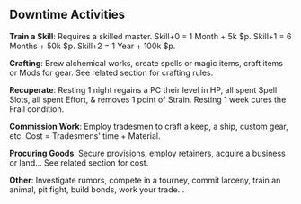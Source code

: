 ## Downtime Activities

**Train a Skill**: Requires a skilled master. Skill+0 = 1 Month + 5k $p. Skill+1 = 6 Months + 50k $p. Skill+2 = 1 Year + 100k $p.

**Crafting**: Brew alchemical works, create spells or magic items, craft items or Mods for gear. See related section for crafting rules.

**Recuperate**: Resting 1 night regains a PC their level in HP, all spent Spell Slots, all spent Effort, & removes 1 point of Strain. Resting 1 week cures the Frail condition.

**Commission Work**: Employ tradesmen to craft a keep, a ship, custom gear, etc. Cost = Tradesmens' time + Material.

**Procuring Goods**: Secure provisions, employ retainers, acquire a business or land… See related section for cost.

**Other**: Investigate rumors, compete in a tourney, commit larceny, train an animal, pit fight, build bonds, work your trade…